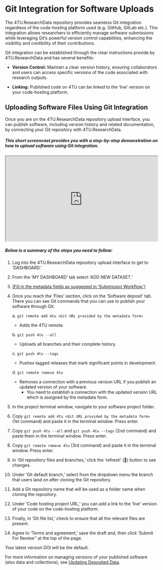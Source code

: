 <style>
    .responsive-iframe-container {
        position: relative;
        overflow: hidden;
        padding-top: 56.25%; /* 16:9 Aspect Ratio */
        width: 100%;
    }

    .responsive-iframe-container iframe {
        position: absolute;
        top: 0;
        left: 0;
        width: 100%;
        height: 100%;
    }
    
    /* Add this block to centralize the caption */
    .caption {
        text-align: center;
        font-style: italic;
        margin-top: 8px;
        color: #666;
    }
</style>

# Git Integration for Software Uploads

The 4TU.ResearchData repository provides seamless Git integration regardless of the code-hosting platform used (e.g. GitHub, GitLab etc.). This integration allows researchers to efficiently manage software submissions while leveraging Git’s powerful version control capabilities, enhancing the visibility and credibility of their contributions. 

Git integration can be established through the clear instructions provide by 4TU.ResearchData and has several benefits: 

- **Version Control:** Maintain a clear version history, ensuring collaborators and users can access specific versions of the code associated with research outputs.

- **Linking:** Published code on 4TU can be linked to the ‘live’ version on your code-hosting platform.

## Uploading Software Files Using Git Integration

Once you are on the 4TU.ResearchData repository upload interface, you can publish software, including version history and related documentation, by connecting your Git repository with 4TU.ResearchData. 

##### This short screencast provides you with a step-by-step demonstration on how to upload software using Git integration. 

<div class="responsive-iframe-container">
    <iframe src="https://youtube.com/embed/NtX72arJiqg" allowfullscreen="allowfullscreen" allow="autoplay *; geolocation *; microphone *; camera *; midi *; encrypted-media *"></iframe>
</div>

##### Below is a summary of the steps you need to follow:

1. Log into the 4TU.ResearchData repository upload interface to get to ‘DASHBOARD.’ 

2. From the ‘MY DASHBOARD’ tab select ‘ADD NEW DATASET.’ 

3. [(Fill in the metadata fields as suggested in ‘Submission Workflow.’)](/submission_workflow/intro)

4. Once you reach the ‘Files’ section, click on the ‘Software deposit’ tab. There you can see Git commands that you can use to publish your software through Git:

    a. `git remote add 4tu <Git URL provided by the metadata form>`
    - Adds the 4TU remote.

    b. `git push 4tu --all`
    - Uploads all branches and their complete history.

    c. `git push 4tu --tags`
    - Pushes tagged releases that mark significant points in development.

    d. `git remote remove 4tu`
    - Removes a connection with a previous version URL if you publish an updated version of your software.
        - You need to establish a connection with the updated version URL which  is assigned by the metadata form. 

5. In the project terminal window, navigate to your software project folder.

6. Copy `git remote add 4tu <Git URL provided by the metadata form>` (1st command) and paste it in the terminal window. Press enter.

7. Copy `git push 4tu --all` and `git push 4tu --tags` (2nd command) and paste them in the terminal window. Press enter.

8. Copy `git remote remove 4tu` (3rd command) and paste it in the terminal window. Press enter. 
  
9. In ‘Git repository files and branches,’ click the ‘refresh’ (🔄) button to see changes. 

10. Under ‘Git default branch,’ select from the dropdown menu the branch that users land on after cloning the Git repository.

11. Add a Git repository name that will be used as a folder name when cloning the repository.

12. Under ‘Code hosting project URL,’ you can add a link to the ‘live’ version of your code on the  code-hosting platform.

13. Finally, in ‘Git file list,’ check to ensure that all the relevant files are present.  

14. Agree to ‘Terms and agreement,’ save the draft and, then click ‘Submit For Review’’ at the top of the page. 

Your latest version DOI will be the default.  

For more information on managing versions of your published software (also data and collections), see [Updating Deposited Data](/submission_workflow/updating_deposited_data). 


